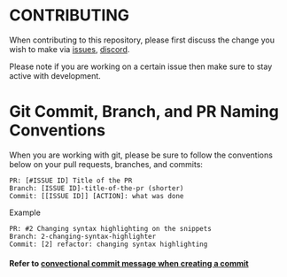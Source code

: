 # CONTRIBUTING

When contributing to this repository, please first discuss the change you wish to make via [issues](https://github.com/Gerald-ux-ux/gerald-k/issues), [discord](https://discord.gg/tqm4eKy2).

Please note if you are working on a certain issue then make sure to stay active with development.

# Git Commit, Branch, and PR Naming Conventions

When you are working with git, please be sure to follow the conventions below on your pull requests, branches, and commits:


```
PR: [#ISSUE ID] Title of the PR
Branch: [ISSUE ID]-title-of-the-pr (shorter)
Commit: [[ISSUE ID]] [ACTION]: what was done

```

Example
```
PR: #2 Changing syntax highlighting on the snippets
Branch: 2-changing-syntax-highlighter
Commit: [2] refactor: changing syntax highlighting
```
#### Refer to [convectional commit message when creating a commit](https://gist.github.com/qoomon/5dfcdf8eec66a051ecd85625518cfd13)



